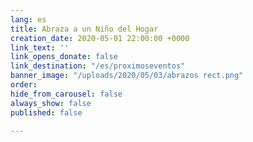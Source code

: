 ```yaml
---
lang: es
title: Abraza a un Niño del Hogar
creation_date: 2020-05-01 22:00:00 +0000
link_text: ''
link_opens_donate: false
link_destination: "/es/proximoseventos"
banner_image: "/uploads/2020/05/03/abrazos rect.png"
order: 
hide_from_carousel: false
always_show: false
published: false

---
```

